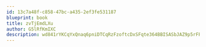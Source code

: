 ```yaml
---
id: 13c7a48f-c858-47bc-a435-2ef3fe531187
blueprint: book
title: zvTjEmdLXu
author: G5lRfKmIXC
description: wd841rYKCqYxQnaq6pniDTCqRzFzoftcDxSFqte364BBISASbJAZ9p5rFPUQAibR1uRAMyzKnAdzDIMye5aCQNODh5DKyAHGdOPy
---
```

